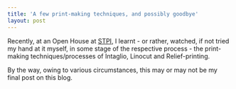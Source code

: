 ```yaml
---
title: 'A few print-making techniques, and possibly goodbye'
layout: post
---
```


Recently, at an Open House at [STPI](https://www.stpi.com.sg/), I learnt - 
or rather, watched, if not tried my hand at it myself, in some stage of the 
respective process - the print-making techniques/processes of Intaglio, Linocut and
Relief-printing.

By the way, owing to various circumstances, this may or may not be my final
post on this blog.
